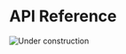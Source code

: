 <!-- ---
slug: /
sidebar_position: 1
--- -->

# API Reference

![Under construction](http://rongoodlife.co.il/wp-content/uploads/2017/03/website-under-construction-1.jpg)

<!-- Find overviews, how-to guides, SDK examples and reference and more

| Overview   |      General concepts      |  The Test Manager |
|:-:|:-:|:-:|
| ![Overview](../static/img/spaceship.png) |  ![General concepts](../static/img/lightbulb.png) | ![The Test Manager](../static/img/testmanager.png) |
| Learn how Eyes implements visual<br />UI testing, how it impact your code and how you view the results. |   Learn about some basic Eyes tools and concepts in this section.   |  The Test manager is the GUI that<br />enables you to view your visual UI test<br />results and manage your baselines, branches and other meta-data.  |

|  SDK API reference guide  |  Integrations  |  Admin  |
|:-:|:-:|:-:|
| ![SDK API reference guide](../static/img/sdk-api.png) | ![Integrations](../static/img/integration.png) | ![Admin](../static/img/administration.png) |
|  See which SDKs are available,<br />choose your SDK and see the detailed API definition, and lots of articles<br />to help you code your visual test effectively.  |  Integrating Eyes with 3rd party platforms.  |  The Admin panel provides account<br />administrators with tools to perform account, team and user administration<br />and management tasks.  | -->